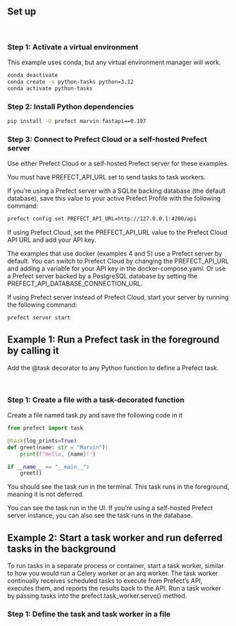 ## Set up
​
### Step 1: Activate a virtual environment

This example uses conda, but any virtual environment manager will work.

```bash
conda deactivate
conda create -n python-tasks python=3.12
conda activate python-tasks
```

### Step 2: Install Python dependencies

```bash
pip install -U prefect marvin fastapi==0.107
```


### Step 3: Connect to Prefect Cloud or a self-hosted Prefect server

Use either Prefect Cloud or a self-hosted Prefect server for these examples.

You must have PREFECT_API_URL set to send tasks to task workers.

If you’re using a Prefect server with a SQLite backing database (the default database), save this value to your active Prefect Profile with the following command:

```bash
prefect config set PREFECT_API_URL=http://127.0.0.1:4200/api
```

If using Prefect Cloud, set the PREFECT_API_URL value to the Prefect Cloud API URL and add your API key.

The examples that use docker (examples 4 and 5) use a Prefect server by default. You can switch to Prefect Cloud by changing the PREFECT_API_URL and adding a variable for your API key in the docker-compose.yaml. Or use a Prefect server backed by a PostgreSQL database by setting the PREFECT_API_DATABASE_CONNECTION_URL.

If using Prefect server instead of Prefect Cloud, start your server by running the following command:

```bash
prefect server start
```

## Example 1: Run a Prefect task in the foreground by calling it
Add the @task decorator to any Python function to define a Prefect task.

​
### Step 1: Create a file with a task-decorated function

Create a file named task.py and save the following code in it

```python
from prefect import task

@task(log_prints=True)
def greet(name: str = "Marvin"):
    print(f"Hello, {name}!")

if __name__ == "__main__":
    greet()

```

You should see the task run in the terminal. This task runs in the foreground, meaning it is not deferred.

You can see the task run in the UI. If you’re using a self-hosted Prefect server instance, you can also see the task runs in the database.

## Example 2: Start a task worker and run deferred tasks in the background

To run tasks in a separate process or container, start a task worker, similar to how you would run a Celery worker or an arq worker. The task worker continually receives scheduled tasks to execute from Prefect’s API, executes them, and reports the results back to the API. Run a task worker by passing tasks into the prefect.task_worker.serve() method.
​
### Step 1: Define the task and task worker in a file
